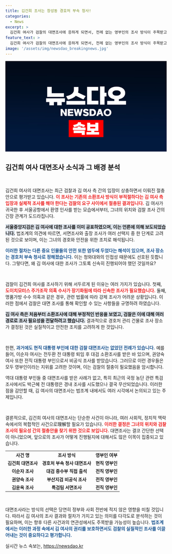 ```yaml
---
title: 김건희 조사는 창성동 경호처 부속 청사!
categories:
  - News
excerpt: >
  김건희 여사가 검찰의 대면조사에 응하게 되면서, 전례 없는 영부인의 조사 방식이 주목받고 있다. 검찰과 김 여사 측의 절충으로 진행된 이번 조사는 경호와 안전을 고려한 찾아가는 조사로, 향후 수사 방향에 큰 영향을 미칠 것으로 예상된다.
feature_text: >
  김건희 여사가 검찰의 대면조사에 응하게 되면서, 전례 없는 영부인의 조사 방식이 주목받고 있다. 검찰과 김 여사 측의 절충으로 진행된 이번 조사는 경호와 안전을 고려한 찾아가는 조사로, 향후 수사 방향에 큰 영향을 미칠 것으로 예상된다.
image: '/assets/img/newsdao_breakingnews.jpg'
---
```


<p><img src="/assets/img/newsdao_breakingnews.jpg" alt="pcversion 속보" /></p>

<h2 data-ke-size="size26">김건희 여사 대면조사 소식과 그 배경 분석</h2>

<p data-ke-size="size16">&nbsp;</p>

<p>김건희 여사의 대면조사는 최근 검찰과 김 여사 측 간의 입장이 상충하면서 이뤄진 절충안으로 평가받고 있습니다. <b><span style="color: #ee2323;">이 조사는 기존의 소환조사 방식이 부적절하다는 김 여사 측 입장과 실체적 조사를 해야 한다는 검찰의 요구 사이에서 절충된 결과입니다.</span></b> 김 여사가 귀국한 후 서울공항에서 환영 인사를 받는 모습에서부터, 그녀의 위치와 검찰 조사 간의 긴장 관계가 도드라집니다. </p>

<p><b><span style="background-color: #21538527;">서울중앙지검은 김 여사에 대한 조사를 이미 공표하였으며, 이는 언론에 의해 보도되었습니다.</span></b> 법조계의 의견에 따르면, 서면조사와 출장 조사가 여러 선택지 중 한 단계로 고려된 것으로 보이며, 이는 그녀의 경호와 안전을 위한 조치로 해석됩니다. </p>

<p><b><span style="color: #1a5490;">이러한 절차는 다른 중요 인물들의 안전 또한 염두에 두었다는 해석이 있으며, 조사 장소는 경호처 부속 청사로 정해졌습니다.</span></b> 이는 청와대와의 인접성 때문에도 선호된 듯합니다. 그렇다면, 왜 김 여사에 대한 조사가 그토록 신속히 진행되어야 했던 것일까요?</p>

<p data-ke-size="size16">&nbsp;</p>

<p>검찰이 김건희 여사를 조사하기 위해 서두르게 된 이유는 여러 가지가 있습니다. 첫째, <b><span style="color: #ee2323;">도이치모터스 주가조작 의혹 수사가 장기화됨에 따라 신속한 조사가 필요했습니다.</span></b> 둘째, 명품가방 수수 의혹과 같은 경우, 관련 법률에 따라 강제 조사가 어려운 상황입니다. 이러한 점에서 검찰은 대면 조사를 통해 확인할 수 있는 사항들을 규명하려 하였습니다.  </p>

<p><b><span style="background-color: #21538527;">김 여사 측은 처음부터 소환조사에 대해 부정적인 반응을 보였고, 검찰은 이에 대해 여러 경로로 조사 필요성을 전달하려고 했습니다.</span></b> 결과적으로 경호처 관리 건물로 조사 장소가 결정된 것은 실질적이고 안전한 조치를 고려하게 한 것입니다. </p>

<p data-ke-size="size16">&nbsp;</p>

<p>한편, <b><span style="color: #1a5490;">과거에도 현직 대통령 부인에 대한 검찰 대면조사는 없었던 전례가 있습니다.</span></b> 예를 들어, 이순자 여사는 전두환 전 대통령 퇴임 후 대검 소환조사를 받은 바 있으며, 권양숙 여사 또한 전직 대통령 부인으로서 비공식 조사를 받았습니다. 그러므로 이런 경우들은 모두 영부인이라는 지위를 고려한 것이며, 이는 검찰의 절충이 필요했음을 암시합니다.</p>

<p>역대 대통령 부인들 중 대면조사를 받은 사례가 없고, 특히 최근의 국정 농단 관련 특검조사에서도 박근혜 전 대통령은 경내 조사를 시도했으나 결국 무산되었습니다. 이러한 점을 감안할 때, 김 여사의 대면조사는 법조계 내에서도 여러 시각에서 논의되고 있는 주제입니다. </p>

<p data-ke-size="size16">&nbsp;</p>

<p>결론적으로, 김건희 여사의 대면조사는 단순한 사건이 아니라, 여러 사회적, 정치적 맥락 속에서의 복합적인 사건으로理解할 필요가 있습니다. <b><span style="color: #ee2323;">이러한 결정은 그녀의 위치와 검찰 조사의 필요성 간의 절충안을 찾기 위한 것으로 보입니다.</span></b> 대면조사는 결코 간단한 선택이 아니었으며, 앞으로의 조사가 어떻게 진행될지에 대해서도 많은 이목이 집중되고 있습니다.</p>

<table style="width: 100%;">
    <tr>
        <td style="text-align: center; height: 17px;"><b>사건 명</b></td>
        <td style="text-align: center; height: 17px;"><b>조사 방식</b></td>
        <td style="text-align: center; height: 17px;"><b>영부인 여부</b></td>
    </tr>
    <tr>
        <td style="text-align: center; height: 17px;"><b>김건희 대면조사</b></td>
        <td style="text-align: center; height: 17px;"><b>경호처 부속 청사 대면조사</b></td>
        <td style="text-align: center; height: 17px;"><b>현직 영부인</b></td>
    </tr>
    <tr>
        <td style="text-align: center; height: 17px;"><b>이순자 조사</b></td>
        <td style="text-align: center; height: 17px;"><b>대검 중수부 직접 출석</b></td>
        <td style="text-align: center; height: 17px;"><b>전직 영부인</b></td>
    </tr>
    <tr>
        <td style="text-align: center; height: 17px;"><b>권양숙 조사</b></td>
        <td style="text-align: center; height: 17px;"><b>부산지검 비공식 조사</b></td>
        <td style="text-align: center; height: 17px;"><b>전직 영부인</b></td>
    </tr>
    <tr>
        <td style="text-align: center; height: 17px;"><b>김윤옥 조사</b></td>
        <td style="text-align: center; height: 17px;"><b>특검팀 서면조사</b></td>
        <td style="text-align: center; height: 17px;"><b>전직 영부인</b></td>
    </tr>
</table>

<p data-ke-size="size16">&nbsp;</p>

<p>대면조사라는 방식의 선택은 당연히 정부와 사회 전반에 적지 않은 영향을 미칠 것입니다. 따라서 김 여사의 조사 결과와 절차가 가지고 있는 의미를 다각도로 분석하는 것이 필요하며, 이는 향후 다른 사건과의 연관성에서도 주목받을 가능성이 높습니다. <b><span style="color: #1a5490;">법조계에서는 이러한 과정 속에서 김 여사의 권리를 보호하면서도 검찰의 실질적인 조사를 이끌어내는 것이 중요하다고 평가합니다.</span></b></p>
실시간 뉴스 속보는, <a href="https://newsdao.kr" rel="dofollow">https://newsdao.kr</a>


